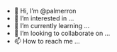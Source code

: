 - 👋 Hi, I’m @palmerron
- 👀 I’m interested in ...
- 🌱 I’m currently learning ...
- 💞️ I’m looking to collaborate on ...
- 📫 How to reach me ...

<!---
palmerron/palmerron is a ✨ special ✨ repository because its `README.md` (this file) appears on your GitHub profile.
You can click the Preview link to take a look at your changes.
--->
